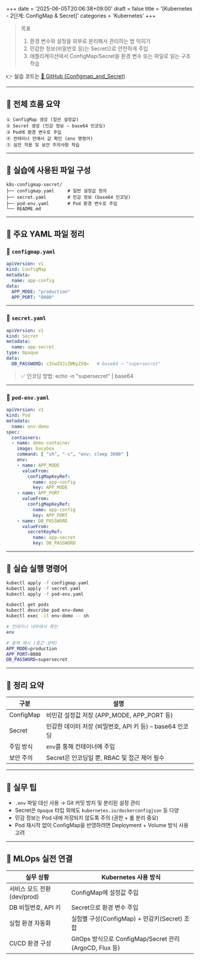 +++
date = '2025-06-05T20:06:38+09:00'
draft = false
title = '[Kubernetes - 2단계: ConfigMap & Secret]'
categories = 'Kubernetes'
+++

> 목표
> 
> 1. 환경 변수와 설정을 외부로 분리해서 관리하는 법 익히기
> 2. 민감한 정보(비밀번호 등)는 Secret으로 안전하게 주입
> 3. 애플리케이션에서 ConfigMap/Secret을 환경 변수 또는 파일로 읽는 구조 학습

👉 실습 코드는 [🔗 GitHub (Configmap_and_Secret)](https://github.com/keonhoban/mlops-infra-labs/tree/main/k8s-basic/02_Configmap_and_Secret)

---

## 🧭 전체 흐름 요약

```
① ConfigMap 생성 (일반 설정값)
② Secret 생성 (민감 정보 – base64 인코딩)
③ Pod에 환경 변수로 주입
④ 컨테이너 안에서 값 확인 (env 명령어)
⑤ 실전 적용 및 보안 주의사항 학습
```

---

## 📂 실습에 사용된 파일 구성

```
k8s-configmap-secret/
├── configmap.yaml     # 일반 설정값 정의
├── secret.yaml        # 민감 정보 (base64 인코딩)
├── pod-env.yaml       # Pod 환경 변수로 주입
└── README.md
```

---

## 📄 주요 YAML 파일 정리

### 🔹 `configmap.yaml`

```yaml
apiVersion: v1
kind: ConfigMap
metadata:
  name: app-config
data:
  APP_MODE: "production"
  APP_PORT: "8080"
```

---

### 🔹 `secret.yaml`

```yaml
apiVersion: v1
kind: Secret
metadata:
  name: app-secret
type: Opaque
data:
  DB_PASSWORD: c3VwZXJzZWNyZXQ=   # base64 → "supersecret"
```

> ✅ 인코딩 방법: echo -n "supersecret" | base64
> 

---

### 🔹 `pod-env.yaml`

```yaml
apiVersion: v1
kind: Pod
metadata:
  name: env-demo
spec:
  containers:
  - name: demo-container
    image: busybox
    command: [ "sh", "-c", "env; sleep 3600" ]
    env:
    - name: APP_MODE
      valueFrom:
        configMapKeyRef:
          name: app-config
          key: APP_MODE
    - name: APP_PORT
      valueFrom:
        configMapKeyRef:
          name: app-config
          key: APP_PORT
    - name: DB_PASSWORD
      valueFrom:
        secretKeyRef:
          name: app-secret
          key: DB_PASSWORD
```

---

## 🧪 실습 실행 명령어

```bash
kubectl apply -f configmap.yaml
kubectl apply -f secret.yaml
kubectl apply -f pod-env.yaml

kubectl get pods
kubectl describe pod env-demo
kubectl exec -it env-demo -- sh
```

```bash
# 컨테이너 내부에서 확인
env

# 출력 예시 (중간 생략)
APP_MODE=production
APP_PORT=8080
DB_PASSWORD=supersecret
```

---

## 🎯 정리 요약

| 구분 | 설명 |
| --- | --- |
| ConfigMap | 비민감 설정값 저장 (APP_MODE, APP_PORT 등) |
| Secret | 민감한 데이터 저장 (비밀번호, API 키 등) – base64 인코딩 |
| 주입 방식 | `env`를 통해 컨테이너에 주입 |
| 보안 주의 | Secret은 인코딩일 뿐, RBAC 및 접근 제어 필수 |

---

## 🧩 실무 팁

- `.env` 파일 대신 사용 → Git 커밋 방지 및 분리된 설정 관리
- Secret은 `Opaque` 타입 외에도 `kubernetes.io/dockerconfigjson` 등 다양
- 민감 정보는 Pod 내에 저장되지 않도록 주의 (권한 + 롤 분리 중요)
- Pod 재시작 없이 ConfigMap을 반영하려면 Deployment + Volume 방식 사용 고려

---

## 🔧 MLOps 실전 연결

| 실무 상황 | Kubernetes 사용 방식 |
| --- | --- |
| 서비스 모드 전환(dev/prod) | ConfigMap에 설정값 주입 |
| DB 비밀번호, API 키 | Secret으로 환경 변수 주입 |
| 실험 환경 자동화 | 실험별 구성(ConfigMap) + 민감키(Secret) 조합 |
| CI/CD 환경 구성 | GitOps 방식으로 ConfigMap/Secret 관리 (ArgoCD, Flux 등) |
